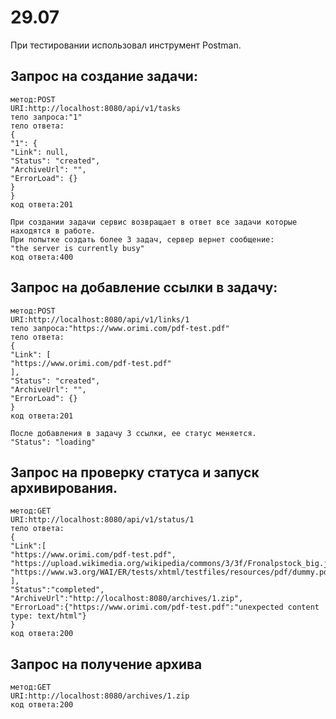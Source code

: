 # 29.07

При тестировании использовал инструмент Postman.

## Запрос на создание задачи:
```shell
метод:POST
URI:http://localhost:8080/api/v1/tasks
тело запроса:"1"
тело ответа:
{
"1": {
"Link": null,
"Status": "created",
"ArchiveUrl": "",
"ErrorLoad": {}
}
}
код ответа:201

При создании задачи сервис возвращает в ответ все задачи которые находятся в работе.
При попытке создать более 3 задач, сервер вернет сообщение:
"the server is currently busy"
код ответа:400
```

## Запрос на добавление ссылки в задачу:
```shell
метод:POST
URI:http://localhost:8080/api/v1/links/1
тело запроса:"https://www.orimi.com/pdf-test.pdf"
тело ответа:
{
"Link": [
"https://www.orimi.com/pdf-test.pdf"
],
"Status": "created",
"ArchiveUrl": "",
"ErrorLoad": {}
}
код ответа:201

После добавления в задачу 3 ссылки, ее статус меняется.
"Status": "loading"
```

## Запрос на проверку статуса и запуск архивирования.
```shell
метод:GET
URI:http://localhost:8080/api/v1/status/1
тело ответа:
{
"Link":[
"https://www.orimi.com/pdf-test.pdf",
"https://upload.wikimedia.org/wikipedia/commons/3/3f/Fronalpstock_big.jpg",
"https://www.w3.org/WAI/ER/tests/xhtml/testfiles/resources/pdf/dummy.pdf"
],
"Status":"completed",
"ArchiveUrl":"http://localhost:8080/archives/1.zip",
"ErrorLoad":{"https://www.orimi.com/pdf-test.pdf":"unexpected content type: text/html"}
}
код ответа:200
```
## Запрос на получение архива
```shell
метод:GET
URI:http://localhost:8080/archives/1.zip
код ответа:200
```
